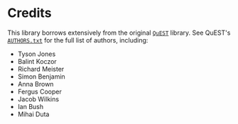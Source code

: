 # Credits

This library borrows extensively from the original [`QuEST`][1] library. See
QuEST's [`AUTHORS.txt`][2] for the full list of authors, including:

- Tyson Jones
- Balint Koczor
- Richard Meister
- Simon Benjamin
- Anna Brown
- Fergus Cooper
- Jacob Wilkins
- Ian Bush
- Mihai Duta

[1]: https://quest.qtechtheory.org/
[2]:
  https://github.com/QuEST-Kit/QuEST/blob/23a0a088dfd76d89f3252bffabda0387e880cda6/AUTHORS.txt
